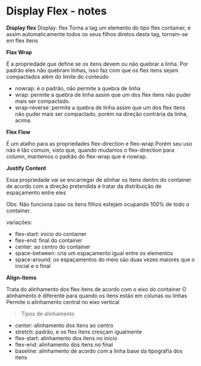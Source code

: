 # Display Flex - notes

**Display flex**
Display: flex
Torna a tag um elemento do tipo flex container, e assim automaticamente todos os seus filhos diretos desta tag, tornam-se em flex itens

 
**Flax Wrap**

É a propriedade que define se os itens devem ou não quebrar a linha.
Por padrão eles não quebram linhas, isso faz com que os flex itens sejam compactados além do limite do conteúdo


- nowrap: é o padrão, não permite a quebra de linha
- wrap: permite a quebra de linha assim que um dos flex itens não puder mais ser compactado.
- wrap-reverse: permite a quebra de linha assim que um dos flex itens não puder mais ser compactado, porém na direção contrária da linha, acima.

**Flex Flow**

É um atalho para as propriedades flex-direction e flex-wrap
Porém seu uso não é tão comum, visto que, quando mudamos o flex-direction para column, mantemos o padrão do flex-wrap que é nowrap.

**Justify Content**

Essa propriedade vai se encarregar de alinhar os itens dentro do container de acordo com a direção pretendida e tratar da distribuição de espaçamento entre eles

Obs: Não funciona caso os itens filhos estejam ocupando 100% de todo o container.

variações:
- flex-start: inicio do container
- flex-end: final do container
- center: ao centro do container
- space-between: cria um espaçamento igual entre os elementos
- space-around: os espaçamentos do meio são duas vezes maiores que o inicial e o final

**Align-Items**

Trata do alinhamento dos flex itens de acordo com o eixo do container
O alinhamento é diferente para quando os itens estão em colunas ou linhas
Permite o alinhamento central no eixo vertical

> Tipos de alinhamento
- center: alinhamento dos itens ao centro
- stretch: padrão, e os flex itens cresçam igualmente
- flex-start: alinhamento dos itens no início
- flex-end: alinhamento dos itens no final
- baseline: alinhamento de acordo com a linha base da tipografia dos itens


